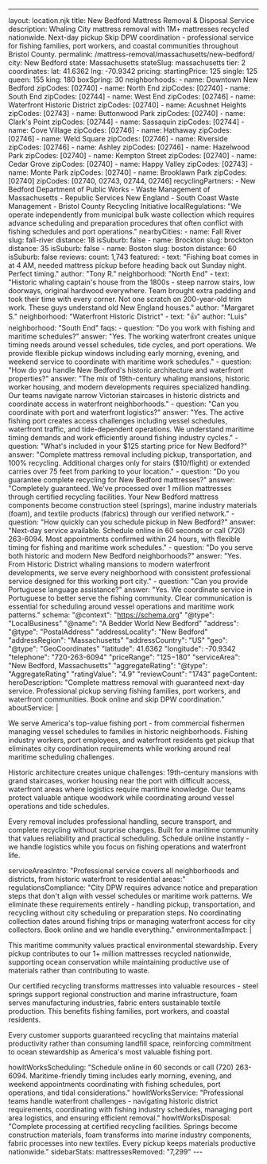 ---
layout: location.njk
title: New Bedford Mattress Removal & Disposal Service
description: Whaling City mattress removal with 1M+ mattresses recycled nationwide. Next-day pickup Skip DPW coordination - professional service for fishing families, port workers, and coastal communities throughout Bristol County.
permalink: /mattress-removal/massachusetts/new-bedford/
city: New Bedford state: Massachusetts stateSlug: massachusetts tier: 2 coordinates: lat: 41.6362 lng: -70.9342 pricing: startingPrice: 125 single: 125 queen: 155 king: 180 boxSpring: 30 neighborhoods: - name: Downtown New Bedford zipCodes: [02740] - name: North End zipCodes: [02740] - name: South End zipCodes: [02744] - name: West End zipCodes: [02746] - name: Waterfront Historic District zipCodes: [02740] - name: Acushnet Heights zipCodes: [02743] - name: Buttonwood Park zipCodes: [02740] - name: Clark's Point zipCodes: [02744] - name: Sassaquin zipCodes: [02744] - name: Cove Village zipCodes: [02746] - name: Hathaway zipCodes: [02746] - name: Weld Square zipCodes: [02746] - name: Riverside zipCodes: [02746] - name: Ashley zipCodes: [02746] - name: Hazelwood Park zipCodes: [02740] - name: Kempton Street zipCodes: [02740] - name: Cedar Grove zipCodes: [02740] - name: Happy Valley zipCodes: [02743] - name: Monte Park zipCodes: [02740] - name: Brooklawn Park zipCodes: [02740] zipCodes: [02740, 02743, 02744, 02746] recyclingPartners: - New Bedford Department of Public Works - Waste Management of Massachusetts - Republic Services New England - South Coast Waste Management - Bristol County Recycling Initiative localRegulations: "We operate independently from municipal bulk waste collection which requires advance scheduling and preparation procedures that often conflict with fishing schedules and port operations." nearbyCities: - name: Fall River slug: fall-river distance: 18 isSuburb: false - name: Brockton slug: brockton distance: 35 isSuburb: false - name: Boston slug: boston distance: 60 isSuburb: false reviews: count: 1,743 featured: - text: "Fishing boat comes in at 4 AM, needed mattress pickup before heading back out Sunday night. Perfect timing." author: "Tony R." neighborhood: "North End" - text: "Historic whaling captain's house from the 1800s - steep narrow stairs, low doorways, original hardwood everywhere. Team brought extra padding and took their time with every corner. Not one scratch on 200-year-old trim work. These guys understand old New England houses." author: "Margaret S." neighborhood: "Waterfront Historic District" - text: "👍" author: "Luis" neighborhood: "South End" faqs: - question: "Do you work with fishing and maritime schedules?" answer: "Yes. The working waterfront creates unique timing needs around vessel schedules, tide cycles, and port operations. We provide flexible pickup windows including early morning, evening, and weekend service to coordinate with maritime work schedules." - question: "How do you handle New Bedford's historic architecture and waterfront properties?" answer: "The mix of 19th-century whaling mansions, historic worker housing, and modern developments requires specialized handling. Our teams navigate narrow Victorian staircases in historic districts and coordinate access in waterfront neighborhoods." - question: "Can you coordinate with port and waterfront logistics?" answer: "Yes. The active fishing port creates access challenges including vessel schedules, waterfront traffic, and tide-dependent operations. We understand maritime timing demands and work efficiently around fishing industry cycles." - question: "What's included in your $125 starting price for New Bedford?" answer: "Complete mattress removal including pickup, transportation, and 100% recycling. Additional charges only for stairs ($10/flight) or extended carries over 75 feet from parking to your location." - question: "Do you guarantee complete recycling for New Bedford mattresses?" answer: "Completely guaranteed. We've processed over 1 million mattresses through certified recycling facilities. Your New Bedford mattress components become construction steel (springs), marine industry materials (foam), and textile products (fabrics) through our verified network." - question: "How quickly can you schedule pickup in New Bedford?" answer: "Next-day service available. Schedule online in 60 seconds or call (720) 263-6094. Most appointments confirmed within 24 hours, with flexible timing for fishing and maritime work schedules." - question: "Do you serve both historic and modern New Bedford neighborhoods?" answer: "Yes. From Historic District whaling mansions to modern waterfront developments, we serve every neighborhood with consistent professional service designed for this working port city." - question: "Can you provide Portuguese language assistance?" answer: "Yes. We coordinate service in Portuguese to better serve the fishing community. Clear communication is essential for scheduling around vessel operations and maritime work patterns." schema: "@context": "https://schema.org" "@type": "LocalBusiness" "@name": "A Bedder World New Bedford" "address": "@type": "PostalAddress" "addressLocality": "New Bedford" "addressRegion": "Massachusetts" "addressCountry": "US" "geo": "@type": "GeoCoordinates" "latitude": 41.6362 "longitude": -70.9342 "telephone": "720-263-6094" "priceRange": "$125-$180" "serviceArea": "New Bedford, Massachusetts" "aggregateRating": "@type": "AggregateRating" "ratingValue": "4.9" "reviewCount": "1743" pageContent: heroDescription: "Complete mattress removal with guaranteed next-day service. Professional pickup serving fishing families, port workers, and waterfront communities. Book online and skip DPW coordination." aboutService: | <p>We serve America's top-value fishing port - from commercial fishermen managing vessel schedules to families in historic neighborhoods. Fishing industry workers, port employees, and waterfront residents get pickup that eliminates city coordination requirements while working around real maritime scheduling challenges.</p> <p>Historic architecture creates unique challenges: 19th-century mansions with grand staircases, worker housing near the port with difficult access, waterfront areas where logistics require maritime knowledge. Our teams protect valuable antique woodwork while coordinating around vessel operations and tide schedules.</p> <p>Every removal includes professional handling, secure transport, and complete recycling without surprise charges. Built for a maritime community that values reliability and practical scheduling. Schedule online instantly - we handle logistics while you focus on fishing operations and waterfront life.</p> serviceAreasIntro: "Professional service covers all neighborhoods and districts, from historic waterfront to residential areas:" regulationsCompliance: "City DPW requires advance notice and preparation steps that don't align with vessel schedules or maritime work patterns. We eliminate these requirements entirely - handling pickup, transportation, and recycling without city scheduling or preparation steps. No coordinating collection dates around fishing trips or managing waterfront access for city collectors. Book online and we handle everything." environmentalImpact: | <p>This maritime community values practical environmental stewardship. Every pickup contributes to our 1+ million mattresses recycled nationwide, supporting ocean conservation while maintaining productive use of materials rather than contributing to waste.</p> <p>Our certified recycling transforms mattresses into valuable resources - steel springs support regional construction and marine infrastructure, foam serves manufacturing industries, fabric enters sustainable textile production. This benefits fishing families, port workers, and coastal residents.</p> <p>Every customer supports guaranteed recycling that maintains material productivity rather than consuming landfill space, reinforcing commitment to ocean stewardship as America's most valuable fishing port.</p> howItWorksScheduling: "Schedule online in 60 seconds or call (720) 263-6094. Maritime-friendly timing includes early morning, evening, and weekend appointments coordinating with fishing schedules, port operations, and tidal considerations." howItWorksService: "Professional teams handle waterfront challenges - navigating historic district requirements, coordinating with fishing industry schedules, managing port area logistics, and ensuring efficient removal." howItWorksDisposal: "Complete processing at certified recycling facilities. Springs become construction materials, foam transforms into marine industry components, fabric processes into new textiles. Every pickup keeps materials productive nationwide." sidebarStats: mattressesRemoved: "7,299" ---